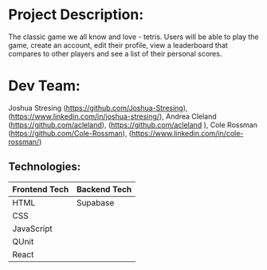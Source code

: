 # Project Description:

The classic game we all know and love - tetris. Users will be able to play the game, create an account, edit their profile, view a leaderboard that compares to other players and see a list of their personal scores.

# Dev Team:

Joshua Stresing (https://github.com/Joshua-Stresing), (https://www.linkedin.com/in/joshua-stresing/), Andrea Cleland (https://github.com/acleland), (https://github.com/acleland
), Cole Rossman (https://github.com/Cole-Rossman), (https://www.linkedin.com/in/cole-rossman/)

## Technologies:

| Frontend Tech | Backend Tech |
| ------------- | ------------ |
| HTML          | Supabase     |
| CSS           |              |
| JavaScript    |              |
| QUnit         |              |
| React         |              |
